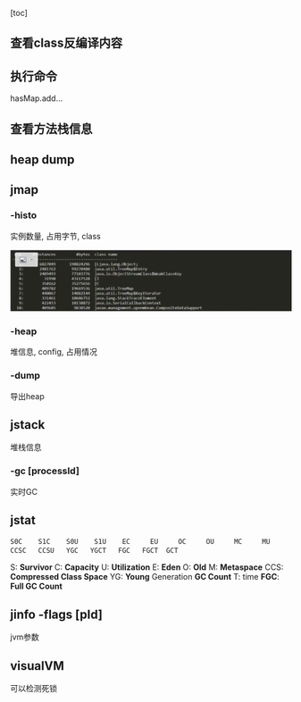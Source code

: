 [toc]

## 查看class反编译内容



## 执行命令

hasMap.add...



## 查看方法栈信息



## heap dump





## jmap

### -histo

实例数量, 占用字节, class



<img src="Screenshot 2024-12-09 at 00.28.02.png" alt="Screenshot 2024-12-09 at 00.28.02" style="zoom:50%;" />



### -heap

堆信息, config, 占用情况





### -dump

 导出heap



## jstack

堆栈信息



### -gc [processId]

实时GC



## jstat

```
S0C    S1C    S0U    S1U    EC     EU     OC     OU     MC     MU     CCSC   CCSU   YGC   YGCT   FGC   FGCT  GCT  
```

S: **Survivor**
C: **Capacity**
U: **Utilization**
E: **Eden**
O: **Old**
M: **Metaspace**
CCS: **Compressed Class Space**
YG: **Young** Generation **GC Count**
T: time
**FGC**: **Full GC Count**




## jinfo -flags [pId]

jvm参数



## visualVM

可以检测死锁
